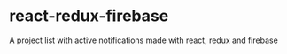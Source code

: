 # react-redux-firebase
A project list with active notifications made with react, redux and firebase
